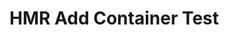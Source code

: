 # HMR Add Container Test

<script lang="react">
  import HelloWorld from '../components/react/HelloWorld.tsx';
  import Hello from '../components/react/Hello.tsx';
</script>

<HelloWorld uniqueid="existing-container" />
<Hello client:only uniqueid="new-container-1" />
<Hello ssr:only uniqueid="new-container-2" />
